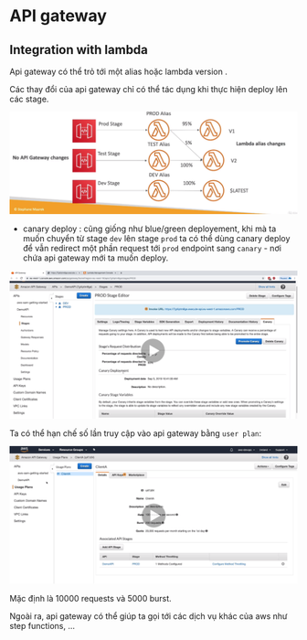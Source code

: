 # API gateway  

## Integration with lambda  

Api gateway có thể trỏ tới một alias hoặc lambda version .  

Các thay đổi của api gateway chỉ có thể tác dụng khi thực hiện deploy lên các stage.  

![img](img/2021-03-23-16-13-26.png)  

+ canary deploy : cũng giống như blue/green deployement, khi mà ta muốn chuyển từ stage `dev` lên stage `prod` ta có thể dùng canary deploy để vẫn redirect một phần request tới `prod` endpoint sang `canary` - nơi chứa api gateway mới ta muốn deploy.  

![img](img/2021-03-23-16-20-46.png)  

Ta có thể hạn chế số lần truy cập vào api gateway bằng `user plan`:  

![img](img/2021-03-23-16-23-32.png)  

Mặc định là 10000 requests và 5000 burst.  

Ngoài ra, api gateway có thể giúp ta gọi tới các dịch vụ khác của aws như step functions, ...  
